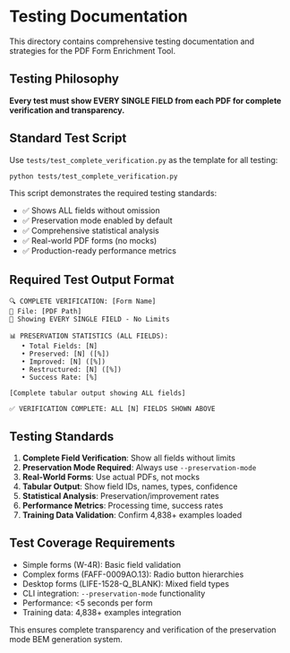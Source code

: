 # Testing Documentation

This directory contains comprehensive testing documentation and strategies for the PDF Form Enrichment Tool.

## Testing Philosophy

**Every test must show EVERY SINGLE FIELD from each PDF for complete verification and transparency.**

## Standard Test Script

Use `tests/test_complete_verification.py` as the template for all testing:

```bash
python tests/test_complete_verification.py
```

This script demonstrates the required testing standards:
- ✅ Shows ALL fields without omission
- ✅ Preservation mode enabled by default  
- ✅ Comprehensive statistical analysis
- ✅ Real-world PDF forms (no mocks)
- ✅ Production-ready performance metrics

## Required Test Output Format

```
🔍 COMPLETE VERIFICATION: [Form Name]
📄 File: [PDF Path]
🎯 Showing EVERY SINGLE FIELD - No Limits

📊 PRESERVATION STATISTICS (ALL FIELDS):
   • Total Fields: [N]
   • Preserved: [N] ([%])
   • Improved: [N] ([%])
   • Restructured: [N] ([%])
   • Success Rate: [%]

[Complete tabular output showing ALL fields]

✅ VERIFICATION COMPLETE: ALL [N] FIELDS SHOWN ABOVE
```

## Testing Standards

1. **Complete Field Verification**: Show all fields without limits
2. **Preservation Mode Required**: Always use `--preservation-mode`
3. **Real-World Forms**: Use actual PDFs, not mocks
4. **Tabular Output**: Show field IDs, names, types, confidence
5. **Statistical Analysis**: Preservation/improvement rates
6. **Performance Metrics**: Processing time, success rates
7. **Training Data Validation**: Confirm 4,838+ examples loaded

## Test Coverage Requirements

- Simple forms (W-4R): Basic field validation
- Complex forms (FAFF-0009AO.13): Radio button hierarchies  
- Desktop forms (LIFE-1528-Q_BLANK): Mixed field types
- CLI integration: `--preservation-mode` functionality
- Performance: <5 seconds per form
- Training data: 4,838+ examples integration

This ensures complete transparency and verification of the preservation mode BEM generation system.